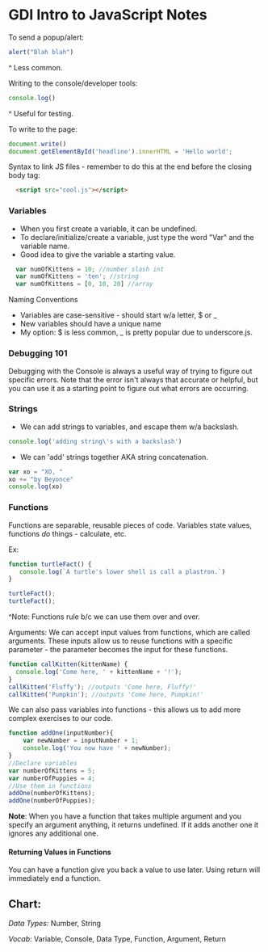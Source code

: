 # GDI Intro to JavaScript Notes

To send a popup/alert:
```JavaScript
alert("Blah blah")
```
^ Less common.

Writing to the console/developer tools:
```JavaScript
console.log()
```

^ Useful for testing.

To write to the page:
```JavaScript
document.write()
document.getElementById('headline').innerHTML = 'Hello world';
```
Syntax to link JS files - remember to do this at the end before the closing body tag:

```HTML
  <script src="cool.js"></script>
```
### Variables

* When you first create a variable, it can be undefined.
* To declare/initialize/create a variable, just type the word "Var" and the variable name.
* Good idea to give the variable a starting value.

```JavaScript
  var numOfKittens = 10; //number slash int
  var numOfKittens = 'ten'; //string
  var numOfKittens = [0, 10, 20] //array
```

Naming Conventions
* Variables are case-sensitive - should start w/a letter, $ or _
* New variables should have a unique name
* My option: $ is less common, _ is pretty popular due to underscore.js.


### Debugging 101

Debugging with the Console is always a useful way of trying to figure out specific errors. Note that the error isn't always that accurate or helpful, but you can use it as a starting point to figure out what errors are occurring.

### Strings

* We can add strings to variables, and escape them w/a backslash.

```JavaScript
console.log('adding string\'s with a backslash')
```

* We can 'add' strings together AKA string concatenation.

```JavaScript
var xo = "XO, "
xo += "by Beyonce"
console.log(xo)
```

### Functions

Functions are separable, reusable pieces of code. Variables state values, functions *do* things - calculate, etc.

Ex:

```JavaScript
function turtleFact() {
   console.log(`A turtle's lower shell is call a plastron.`)
}

turtleFact();
turtleFact();
```

^Note: Functions rule b/c we can use them over and over.

Arguments: We can accept input values from functions, which are called arguments.
These inputs allow us to reuse functions with a specific parameter - the parameter
becomes the input for these functions.

```JavaScript
function callKitten(kittenName) {
  console.log('Come here, ' + kittenName + '!');
}
callKitten('Fluffy'); //outputs 'Come here, Fluffy!'
callKitten('Pumpkin'); //outputs 'Come here, Pumpkin!'

```

We can also pass variables into functions - this allows us to add more complex exercises to our code.

```JavaScript
function addOne(inputNumber){
    var newNumber = inputNumber + 1;
    console.log('You now have ' + newNumber);
}
//Declare variables
var numberOfKittens = 5;
var numberOfPuppies = 4;
//Use them in functions
addOne(numberOfKittens);
addOne(numberOfPuppies);    
```

**Note**: When you have a function that takes multiple argument and you specify an argument anything, it returns undefined. If it adds another one it ignores any additional one.

#### Returning Values in Functions
You can have a function give you back a value to use later. Using return will immediately end a function.


## Chart:

*Data Types:* Number, String

*Vocab:* Variable, Console, Data Type, Function, Argument, Return
